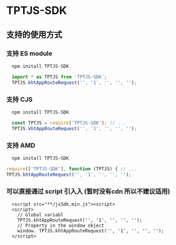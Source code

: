 # TPTJS-SDK

## 支持的使⽤⽅式
### 支持 ES module
```
  npm install TPTJS-SDK
```
```js
  import * as TPTJS from 'TPTJS-SDK'; 
  TPTJS.khtAppRouteRequest('', '1', '', '', '');
```
### 支持 CJS
```
  npm install TPTJS-SDK
```
```js
  const TPTJS = require('TPTJS-SDK'); // ...
  TPTJS.khtAppRouteRequest('', '1', '', '', '');
``` 
### 支持 AMD
```
  npm install TPTJS-SDK
```
```js
require(['TPTJS-SDK'], function (TPTJS) { // ...
TPTJS.khtAppRouteRequest('', '1', '', '', '');
```
### 可以直接通过 script 引⼊入 (暂时没有cdn 所以不建议适用)
```
  <script src="**/jsSdk.min.js"><script> 
  <script>
    // Global variabl
    TPTJS.khtAppRouteRequest('', '1', '', '', '');
    // Property in the window object
    window. TPTJS.khtAppRouteRequest('', '1', '', '', ''); 
  </script>
```

